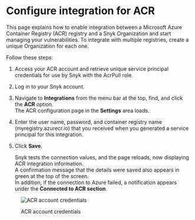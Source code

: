 # Configure integration for ACR

This page explains how to enable integration between a Microsoft Azure Container Registry (ACR) registry and a Snyk Organization and start managing your vulnerabilities. To integrate with multiple registries, create a unique Organization for each one.

Follow these steps:

1. Access your ACR account and retrieve unique service principal credentials for use by Snyk with the AcrPull role.
2. Log in to your Snyk account.
3. Navigate to **Integrations** from the menu bar at the top, find, and click the **ACR** option.\
   The ACR configuration page in the **Settings** area loads.
4. Enter the user name, password, and container registry name (myregistry.azurecr.io) that you received when you generated a service principal for this integration.
5.  Click **Save**.

    Snyk tests the connection values, and the page reloads, now displaying ACR integration information.\
    A confirmation message that the details were saved also appears in green at the top of the screen.\
    In addition, if the connection to Azure failed, a notification appears under the **Connected to ACR section**.

<figure><img src="../../../.gitbook/assets/image (9) (1) (1) (1) (1) (1) (1) (1) (1) (1) (1) (1) (1) (1) (1) (1).png" alt="ACR account credentials"><figcaption><p>ACR account credentials</p></figcaption></figure>
